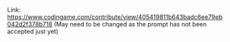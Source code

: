 Link: https://www.codingame.com/contribute/view/405419811b643badc6ee79eb042d2f378b718
(May need to be changed as the prompt has not been accepted just yet)

